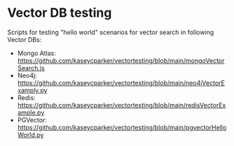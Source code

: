 # Vector DB testing
Scripts for testing "hello world" scenarios for vector search in following Vector DBs:
- Mongo Atlas: https://github.com/kaseycparker/vectortesting/blob/main/mongoVectorSearch.js 
- Neo4j: https://github.com/kaseycparker/vectortesting/blob/main/neo4jVectorExamply.py
- Redis: https://github.com/kaseycparker/vectortesting/blob/main/redisVectorExample.py
- PGVector: https://github.com/kaseycparker/vectortesting/blob/main/pgvectorHelloWorld.py
